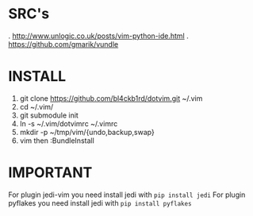
SRC's
=====
. http://www.unlogic.co.uk/posts/vim-python-ide.html
. https://github.com/gmarik/vundle

INSTALL
=======

1. git clone https://github.com/bl4ckb1rd/dotvim.git ~/.vim
2. cd ~/.vim/
3. git submodule init
4. ln -s ~/.vim/dotvimrc ~/.vimrc
5. mkdir -p ~/tmp/vim/{undo,backup,swap}
6. vim then :BundleInstall

IMPORTANT
=========

For plugin jedi-vim you need install jedi with `pip install jedi`
For plugin pyflakes you need install jedi with `pip install pyflakes`
